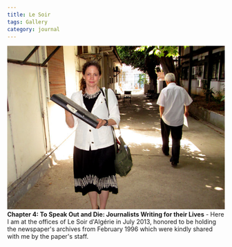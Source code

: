 ```yaml
---
title: Le Soir
tags: Gallery
category: journal
---
```

![](/assets/img/algeria-2013-last-pictures-on-this-trip-014.jpg) **Chapter 4: To Speak Out and Die: Journalists Writing for their Lives** - Here I am at the offices of Le Soir d'Algérie in July 2013, honored to be holding the newspaper's archives from February 1996 which were kindly shared with me by the paper's staff.



